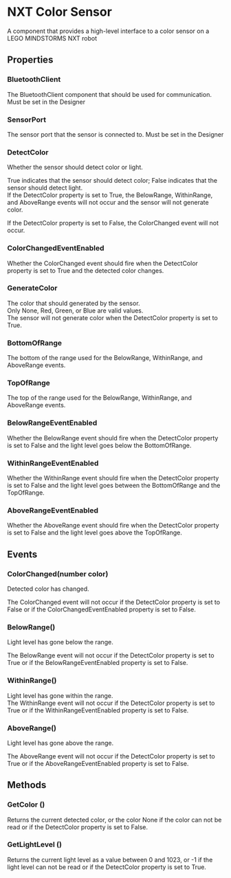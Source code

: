# NXT Color Sensor

A component that provides a high-level interface to a color sensor on a LEGO MINDSTORMS NXT robot

## Properties

### BluetoothClient

The BluetoothClient component that should be used for communication. Must be set in the Designer

### SensorPort

The sensor port that the sensor is connected to. Must be set in the Designer

### DetectColor

Whether the sensor should detect color or light.

True indicates that the sensor should detect color; False indicates that the sensor should detect light.   
If the DetectColor property is set to True, the BelowRange, WithinRange, and AboveRange events will not occur and the sensor will not generate color.

If the DetectColor property is set to False, the ColorChanged event will not occur.

### ColorChangedEventEnabled

Whether the ColorChanged event should fire when the DetectColor property is set to True and the detected color changes.

### GenerateColor

The color that should generated by the sensor.   
Only None, Red, Green, or Blue are valid values.   
The sensor will not generate color when the DetectColor property is set to True.

### BottomOfRange

The bottom of the range used for the BelowRange, WithinRange, and AboveRange events.

### TopOfRange

The top of the range used for the BelowRange, WithinRange, and AboveRange events.

### BelowRangeEventEnabled

Whether the BelowRange event should fire when the DetectColor property is set to False and the light level goes below the BottomOfRange.

### WithinRangeEventEnabled

Whether the WithinRange event should fire when the DetectColor property is set to False and the light level goes between the BottomOfRange and the TopOfRange.

### AboveRangeEventEnabled

Whether the AboveRange event should fire when the DetectColor property is set to False and the light level goes above the TopOfRange.

## Events

### ColorChanged\(number color\)

Detected color has changed.

The ColorChanged event will not occur if the DetectColor property is set to False or if the ColorChangedEventEnabled property is set to False.

### BelowRange\(\)

Light level has gone below the range.

The BelowRange event will not occur if the DetectColor property is set to True or if the BelowRangeEventEnabled property is set to False.

### WithinRange\(\)

Light level has gone within the range.   
The WithinRange event will not occur if the DetectColor property is set to True or if the WithinRangeEventEnabled property is set to False.

### AboveRange\(\)

Light level has gone above the range.

The AboveRange event will not occur if the DetectColor property is set to True or if the AboveRangeEventEnabled property is set to False.

## Methods

### GetColor \(\)

Returns the current detected color, or the color None if the color can not be read or if the DetectColor property is set to False.

### GetLightLevel \(\)

Returns the current light level as a value between 0 and 1023, or -1 if the light level can not be read or if the DetectColor property is set to True.

